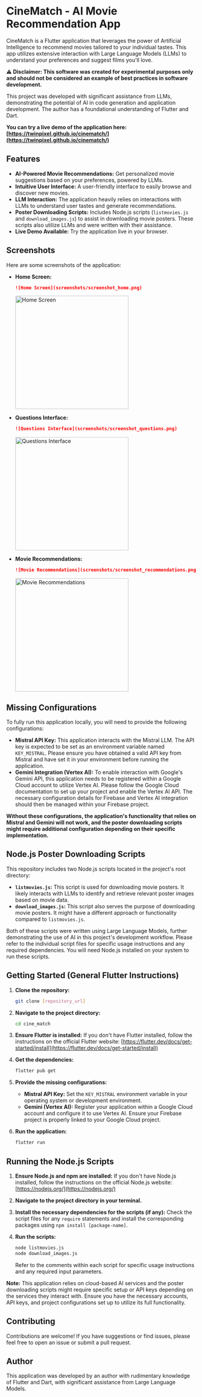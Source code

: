 # CineMatch - AI Movie Recommendation App

CineMatch is a Flutter application that leverages the power of Artificial Intelligence to recommend movies tailored to your individual tastes. This app utilizes extensive interaction with Large Language Models (LLMs) to understand your preferences and suggest films you'll love.

**⚠️ Disclaimer: This software was created for experimental purposes only and should not be considered an example of best practices in software development.**

This project was developed with significant assistance from LLMs, demonstrating the potential of AI in code generation and application development. The author has a foundational understanding of Flutter and Dart.

**You can try a live demo of the application here: [https://twinpixel.github.io/cinematch/](https://twinpixel.github.io/cinematch/)**

## Features

* **AI-Powered Movie Recommendations:** Get personalized movie suggestions based on your preferences, powered by LLMs.
* **Intuitive User Interface:** A user-friendly interface to easily browse and discover new movies.
* **LLM Interaction:** The application heavily relies on interactions with LLMs to understand user tastes and generate recommendations.
* **Poster Downloading Scripts:** Includes Node.js scripts (`listmovies.js` and `download_images.js`) to assist in downloading movie posters. These scripts also utilize LLMs and were written with their assistance.
* **Live Demo Available:** Try the application live in your browser.

## Screenshots

Here are some screenshots of the application:

* **Home Screen:**

    ```markdown
    ![Home Screen](screenshots/screenshot_home.png)
    ```

    <img src="screenshots/screenshot_home.png" alt="Home Screen" width="300">

* **Questions Interface:**

    ```markdown
    ![Questions Interface](screenshots/screenshot_questions.png)
    ```

    <img src="screenshots/screenshot_questions.png" alt="Questions Interface" width="300">

* **Movie Recommendations:**

    ```markdown
    ![Movie Recommendations](screenshots/screenshot_recommendations.png)
    ```

    <img src="screenshots/screenshot_recommendations.png" alt="Movie Recommendations" width="300">

## Missing Configurations

To fully run this application locally, you will need to provide the following configurations:

* **Mistral API Key:** This application interacts with the Mistral LLM. The API key is expected to be set as an environment variable named `KEY_MISTRAL`. Please ensure you have obtained a valid API key from Mistral and have set it in your environment before running the application.
* **Gemini Integration (Vertex AI):** To enable interaction with Google's Gemini API, this application needs to be registered within a Google Cloud account to utilize Vertex AI. Please follow the Google Cloud documentation to set up your project and enable the Vertex AI API. The necessary configuration details for Firebase and Vertex AI integration should then be managed within your Firebase project.

**Without these configurations, the application's functionality that relies on Mistral and Gemini will not work, and the poster downloading scripts might require additional configuration depending on their specific implementation.**

## Node.js Poster Downloading Scripts

This repository includes two Node.js scripts located in the project's root directory:

* **`listmovies.js`:** This script is used for downloading movie posters. It likely interacts with LLMs to identify and retrieve relevant poster images based on movie data.
* **`download_images.js`:** This script also serves the purpose of downloading movie posters. It might have a different approach or functionality compared to `listmovies.js`.

Both of these scripts were written using Large Language Models, further demonstrating the use of AI in this project's development workflow. Please refer to the individual script files for specific usage instructions and any required dependencies. You will need Node.js installed on your system to run these scripts.

## Getting Started (General Flutter Instructions)

1. **Clone the repository:**

    ```bash
    git clone [repository_url]
    ```

2. **Navigate to the project directory:**

    ```bash
    cd cine_match
    ```

3. **Ensure Flutter is installed:** If you don't have Flutter installed, follow the instructions on the official Flutter website: [https://flutter.dev/docs/get-started/install](https://flutter.dev/docs/get-started/install)

4. **Get the dependencies:**

    ```bash
    flutter pub get
    ```

5. **Provide the missing configurations:**

    * **Mistral API Key:** Set the `KEY_MISTRAL` environment variable in your operating system or development environment.
    * **Gemini (Vertex AI):** Register your application within a Google Cloud account and configure it to use Vertex AI. Ensure your Firebase project is properly linked to your Google Cloud project.

6. **Run the application:**

    ```bash
    flutter run
    ```

## Running the Node.js Scripts

1. **Ensure Node.js and npm are installed:** If you don't have Node.js installed, follow the instructions on the official Node.js website: [https://nodejs.org/](https://nodejs.org/)

2. **Navigate to the project directory in your terminal.**

3. **Install the necessary dependencies for the scripts (if any):** Check the script files for any `require` statements and install the corresponding packages using `npm install [package-name]`.

4. **Run the scripts:**

    ```bash
    node listmovies.js
    node download_images.js
    ```

    Refer to the comments within each script for specific usage instructions and any required input parameters.

**Note:** This application relies on cloud-based AI services and the poster downloading scripts might require specific setup or API keys depending on the services they interact with. Ensure you have the necessary accounts, API keys, and project configurations set up to utilize its full functionality.

## Contributing

Contributions are welcome! If you have suggestions or find issues, please feel free to open an issue or submit a pull request.

## Author

This application was developed by an author with rudimentary knowledge of Flutter and Dart, with significant assistance from Large Language Models.
